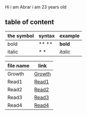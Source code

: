 
Hi i am Abrar i am 23 years old

## table of content

the symbol| syntax | example
----------|--------|--------
bold|** **| **bold**
italic|*  *  | *italic*

|file name| link |
|---------|------|
|Growth|[Growth](https://abraralzubaidi.github.io/reading-notes/Growth)|
|Read1|[Read1](https://abraralzubaidi.github.io/reading-notes/Read1)|
|Read2|[Read2](https://abraralzubaidi.github.io/reading-notes/Read2)|
|Read3|[Read3](https://abraralzubaidi.github.io/reading-notes/Read3)|
|Read4|[Read4](https://abraralzubaidi.github.io/reading-notes/Read4)|

